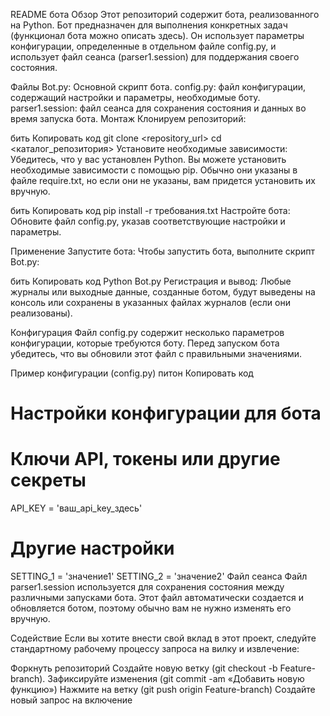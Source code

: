 README бота
Обзор
Этот репозиторий содержит бота, реализованного на Python. Бот предназначен для выполнения конкретных задач (функционал бота можно описать здесь). Он использует параметры конфигурации, определенные в отдельном файле config.py, и использует файл сеанса (parser1.session) для поддержания своего состояния.

Файлы
Bot.py: Основной скрипт бота.
config.py: файл конфигурации, содержащий настройки и параметры, необходимые боту.
parser1.session: файл сеанса для сохранения состояния и данных во время запуска бота.
Монтаж
Клонируем репозиторий:

бить
Копировать код
git clone <repository_url>
cd <каталог_репозитория>
Установите необходимые зависимости:
Убедитесь, что у вас установлен Python. Вы можете установить необходимые зависимости с помощью pip. Обычно они указаны в файле require.txt, но если они не указаны, вам придется установить их вручную.

бить
Копировать код
pip install -r требования.txt
Настройте бота:
Обновите файл config.py, указав соответствующие настройки и параметры.

Применение
Запустите бота:
Чтобы запустить бота, выполните скрипт Bot.py:

бить
Копировать код
Python Bot.py
Регистрация и вывод:
Любые журналы или выходные данные, созданные ботом, будут выведены на консоль или сохранены в указанных файлах журналов (если они реализованы).

Конфигурация
Файл config.py содержит несколько параметров конфигурации, которые требуются боту. Перед запуском бота убедитесь, что вы обновили этот файл с правильными значениями.

Пример конфигурации (config.py)
питон
Копировать код
# Настройки конфигурации для бота

# Ключи API, токены или другие секреты
API_KEY = 'ваш_api_key_здесь'

# Другие настройки
SETTING_1 = 'значение1'
SETTING_2 = 'значение2'
Файл сеанса
Файл parser1.session используется для сохранения состояния между различными запусками бота. Этот файл автоматически создается и обновляется ботом, поэтому обычно вам не нужно изменять его вручную.

Содействие
Если вы хотите внести свой вклад в этот проект, следуйте стандартному рабочему процессу запроса на вилку и извлечение:

Форкнуть репозиторий
Создайте новую ветку (git checkout -b Feature-branch).
Зафиксируйте изменения (git commit -am «Добавить новую функцию»)
Нажмите на ветку (git push origin Feature-branch)
Создайте новый запрос на включение
